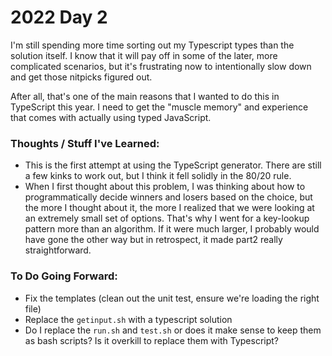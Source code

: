 # 2022 Day 2
I'm still spending more time sorting out my Typescript types than the solution itself. I know that it will pay off in some of the later, more complicated scenarios, but it's frustrating now to intentionally slow down and get those nitpicks figured out.

After all, that's one of the main reasons that I wanted to do this in TypeScript this year. I need to get the "muscle memory" and experience that comes with actually using typed JavaScript.

### Thoughts / Stuff I've Learned:
* This is the first attempt at using the TypeScript generator. There are still a few kinks to work out, but I think it fell solidly in the 80/20 rule.
* When I first thought about this problem, I was thinking about how to programmatically decide winners and losers based on the choice, but the more I thought about it, the more I realized that we were looking at an extremely small set of options. That's why I went for a key-lookup pattern more than an algorithm. If it were much larger, I probably would have gone the other way but in retrospect, it made part2 really straightforward.

### To Do Going Forward:
* Fix the templates (clean out the unit test, ensure we're loading the right file)
* Replace the `getinput.sh` with a typescript solution
* Do I replace the `run.sh` and `test.sh` or does it make sense to keep them as bash scripts? Is it overkill to replace them with Typescript?
